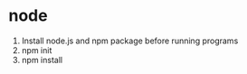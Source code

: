 # node  
1. Install node.js and npm package before running programs  
2. npm init  
3. npm install  
#  
